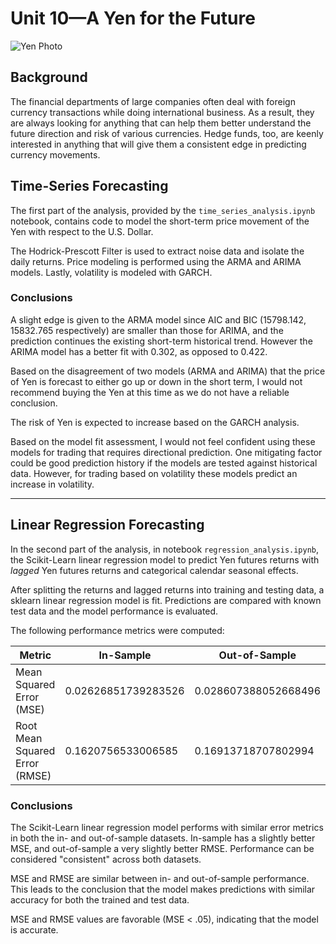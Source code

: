 # Unit 10—A Yen for the Future

![Yen Photo](Images/unit-10-readme-photo.png)

## Background

The financial departments of large companies often deal with foreign currency transactions while doing international business. As a result, they are always looking for anything that can help them better understand the future direction and risk of various currencies. Hedge funds, too, are keenly interested in anything that will give them a consistent edge in predicting currency movements.


## Time-Series Forecasting

The first part of the analysis, provided by the `time_series_analysis.ipynb` notebook, contains code to model the short-term price movement of the Yen with respect to the U.S. Dollar.

The Hodrick-Prescott Filter is used to extract noise data and isolate the daily returns. Price modeling is performed using the ARMA and ARIMA models. Lastly, volatility is modeled with GARCH.

### Conclusions

A slight edge is given to the ARMA model since AIC and BIC (15798.142, 15832.765 respectively) are smaller than those for ARIMA, and the prediction continues the existing short-term historical trend. However the ARIMA model has a better fit with 0.302, as opposed to 0.422.

Based on the disagreement of two models (ARMA and ARIMA) that the price of Yen is forecast to either go up or down in the short term, I would not recommend buying the Yen at this time as we do not have a reliable conclusion.

The risk of Yen is expected to increase based on the GARCH analysis.

Based on the model fit assessment, I would not feel confident using these models for trading that requires directional prediction. One mitigating factor could be good prediction history if the models are tested against historical data. However, for trading based on volatility these models predict an increase in volatility.

- - -

## Linear Regression Forecasting

In the second part of the analysis, in notebook `regression_analysis.ipynb`, the Scikit-Learn linear regression model to predict Yen futures returns with *lagged* Yen futures returns and categorical calendar seasonal effects.

After splitting the returns and lagged returns into training and testing data, a sklearn linear regression model is fit. Predictions are compared with known test data and the model performance is evaluated.

The following performance metrics were computed:

| Metric | In-Sample | Out-of-Sample |
| - | - | - |
| Mean Squared Error (MSE) | 0.02626851739283526 | 0.028607388052668496 |
| Root Mean Squared Error (RMSE) | 0.1620756533006585 | 0.16913718707802994 |

### Conclusions

The Scikit-Learn linear regression model performs with similar error metrics in both the in- and out-of-sample datasets. In-sample has a slightly better MSE, and out-of-sample a very slightly better RMSE. Performance can be considered "consistent" across both datasets.

MSE and RMSE are similar between in- and out-of-sample performance. This leads to the conclusion that the model makes predictions with similar accuracy for both the trained and test data.

MSE and RMSE values are favorable (MSE < .05), indicating that the model is accurate.
